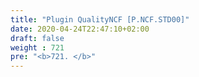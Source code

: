```yaml
---
title: "Plugin QualityNCF [P.NCF.STD00]"
date: 2020-04-24T22:47:10+02:00
draft: false
weight : 721
pre: "<b>721. </b>"
---
```


